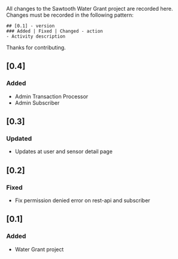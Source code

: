 All changes to the Sawtooth Water Grant project are recorded here. Changes must be recorded in the following pattern:
```
## [0.1] - version
### Added | Fixed | Changed - action
- Activity description 
```

Thanks for contributing.

## [0.4]

### Added

- Admin Transaction Processor
- Admin Subscriber

## [0.3]

### Updated

- Updates at user and sensor detail page

## [0.2]

### Fixed

- Fix permission denied error on rest-api and subscriber 

## [0.1]

### Added

- Water Grant project